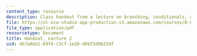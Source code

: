 ```yaml
---
content_type: resource
description: Class handout from a lecture on branching, conditionals, and iteration.
file: https://ol-ocw-studio-app-production.s3.amazonaws.com/courses/6-00-introduction-to-computer-science-and-programming-fall-2008/4b7a8da16974c3cf1e2646bf2d96224f_lec2.pdf
file_type: application/pdf
resourcetype: Document
title: Handout, Lecture 2
uid: 4b7a8da1-6974-c3cf-1e26-46bf2d96224f
---
```

